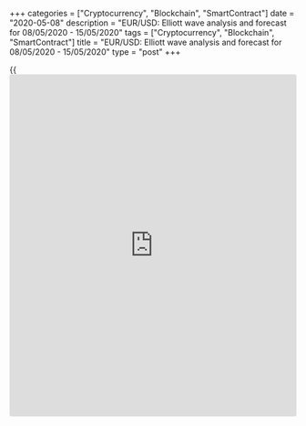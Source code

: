 +++
categories = ["Cryptocurrency", "Blockchain", "SmartContract"]
date = "2020-05-08"
description = "EUR/USD: Elliott wave analysis and forecast for 08/05/2020 - 15/05/2020"
tags = ["Cryptocurrency", "Blockchain", "SmartContract"]
title = "EUR/USD: Elliott wave analysis and forecast for 08/05/2020 - 15/05/2020"
type = "post"
+++

{{<iframe id="large-banner" src="https://www.bounty.group/#slide=17.0" width="100%" height="600" scrolling="no" style="border: 0px solid rgb(216, 221, 230); border-radius: 3px;">}}

May 8, 2020

May 8, 2020

EUR/USD: Elliott wave analysis and forecast for 08/05/2020 –
15/05/2020Alex Geuta

## The pair [EUR/USD][1] remains likely to grow. Estimated pivot point
is at a level of 1.0720.

 **Main scenario:** consider long positions from corrections above the
level of 1.0720 with a target of 1.1170 – 1.1496.

 **Alternative scenario:** ****breakout and consolidation below the
level of 1.0720 will allow the pair to continue declining to the levels
of 1.0528 – 1.0414.

 **Analysis:** Supposedly, the descending fifth wave of larger degree
(5) of С continues developing on the [daily](https://www.fintecher.org/2020/03/03/forex-trading-daily-strategy/) time frame, with the first
wave 1 of (5) and correction 2 of (5) formed inside. The third wave 3 of
(5) started developing on the H4 time frame, with an ascending
correction developing in the form of wave ii of 3 inside. Apparently,
wave  (c) of ii continues developing on the H1 time frame. If this
assumption is correct, the pair will continue to rise to 1.1170 –
1.1496. The level of 1.0720 is critical in this scenario. Its breakout
will allow the pair to continue falling to the levels of 1.0528 –
1.0414.

![LiteForex: EUR/USD: Elliott wave analysis and forecast for 08/05/2020
– 15/05/2020][2]

* * *

![LiteForex: EUR/USD: Elliott wave analysis and forecast for 08/05/2020
– 15/05/2020][3]

* * *

![LiteForex: EUR/USD: Elliott wave analysis and forecast for 08/05/2020
– 15/05/2020][4]

* * *

P.S. Did you like my article? Share it in social networks: it will be
the best “thank you" :)

Ask me questions and comment below. I’ll be glad to answer your
questions and give necessary explanations.

 **Useful links:**

  * I recommend trying to trade with a reliable broker [here][5]. The system allows you to trade by yourself or copy successful traders from all across the globe.
  * Use my promo-code BLOG for getting deposit bonus 50% on LiteForex platform. Just enter this code in the appropriate field while [depositing][6] your trading account.
  * Telegram channel with high-quality analytics, Forex reviews, training articles, and other useful things for traders <t.me/liteforex>

## Price chart of EURUSD in real time mode

![EUR/USD: Elliott wave analysis and forecast for 08/05/2020 –
15/05/2020][7]

The content of this article reflects the author’s opinion and does not
necessarily reflect the official position of LiteForex. The material
published on this page is provided for informational purposes only and
should not be considered as the provision of investment advice for the
purposes of Directive 2004/39/EC.

Rate this article:

{{value}}

( {{count}} {{title}} )

   1. my.liteforex.com/trading/chart?symbol=EURUSD
   2. cdn.liteforex.com/cache/uploads/blog_post/wave-analisys/08-05-2020/EURUSDH1.png?w=30&s=56adebf64efc165ad1f1a615ceea2267
   3. cdn.liteforex.com/cache/uploads/blog_post/wave-analisys/08-05-2020/EURUSDH4.png?w=30&s=3e5f64608c008fda12e35ec83b82c5e7
   4. cdn.liteforex.com/cache/uploads/blog_post/wave-analisys/08-05-2020/EURUSDDaily.png?w=30&s=3492a057ffe33b03f169e3f50678f728
   5. my.liteforex.com/?category=analysts-opinions&slug=eurusd-elliott-wave-analysis-and-forecast-for-08052020---15052020&openPopup=%2Fregistration%2Fpopup&utm_source=blog&utm_medium=article&utm_campaign=bonus
   6. my.liteforex.com/deposit/?category=analysts-opinions&slug=eurusd-elliott-wave-analysis-and-forecast-for-08052020---15052020&promo_code=BLOG&utm_source=blog&utm_medium=article&utm_campaign=bonus
   7. cdn.liteforex.com/cache/uploads/blog_post/wave-analisys/Previews-elliot-waves/eurusd-elliott-wave-analysis-liteforex-blog-preview.jpg?q=75&w=1000&s=b202050ed0fbd5cbac195a74fd2a8075